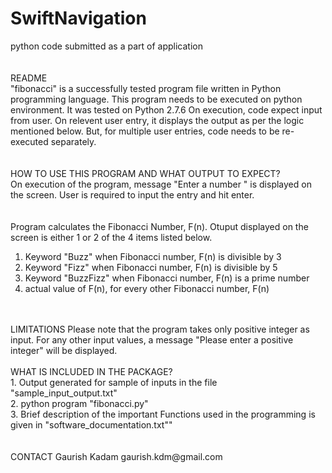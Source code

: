 # SwiftNavigation  
python code submitted as a part of application  
<br />
<br />
README  
 "fibonacci" is a successfully tested program file written in Python programming language. This program needs to be executed on python environment. It was tested on Python 2.7.6 On execution, code expect input from user. On relevent user entry, it displays the output as per the logic mentioned below. But, for multiple user entries, code needs to be re-executed separately.<br />
 <br />
 <br />
HOW TO USE THIS PROGRAM AND WHAT OUTPUT TO EXPECT?  
On execution of the program, message "Enter a number " is displayed on the screen. User is required to input the entry and hit enter.<br />
<br />
<br /> 
Program calculates the Fibonacci Number, F(n). Otuput displayed on the screen is either 1 or 2 of the 4 items listed below.  
1. Keyword "Buzz" when Fibonacci number, F(n) is divisible by 3  
2. Keyword "Fizz" when Fibonacci number, F(n) is divisible by 5  
3. Keyword "BuzzFizz" when Fibonacci number, F(n) is a prime number  
4. actual value of F(n), for every other Fibonacci number, F(n)  
<br />
<br />
LIMITATIONS  
Please note that the program takes only positive integer as input. For any other input values, a message "Please enter a positive integer" will be displayed.  
<br />
<br />
WHAT IS INCLUDED IN THE PACKAGE?<br />
1. Output generated for sample of inputs in the file "sample_input_output.txt"<br />
2. python program "fibonacci.py"<br />
3. Brief description of the important Functions used in the programming is given in "software_documentation.txt""<br />
<br />
<br />
CONTACT  
Gaurish Kadam  
gaurish.kdm@gmail.com  


